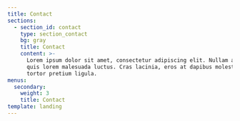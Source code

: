 ```yaml
---
title: Contact
sections:
  - section_id: contact
    type: section_contact
    bg: gray
    title: Contact
    content: >-
      Lorem ipsum dolor sit amet, consectetur adipiscing elit. Nullam a metus
      quis lorem malesuada luctus. Cras lacinia, eros at dapibus molestie, risus
      tortor pretium ligula.
menus:
  secondary:
    weight: 3
    title: Contact
template: landing
---
```

